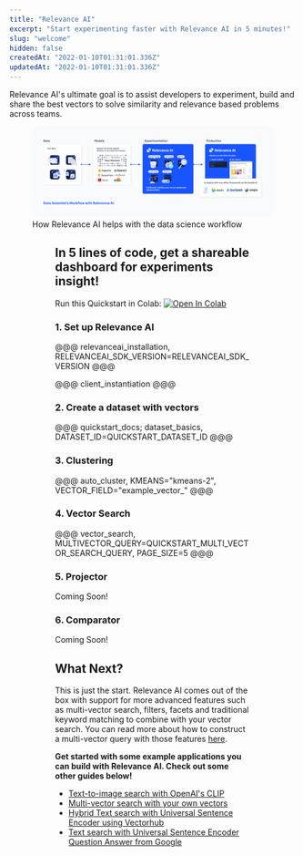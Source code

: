 ```yaml
---
title: "Relevance AI"
excerpt: "Start experimenting faster with Relevance AI in 5 minutes!"
slug: "welcome"
hidden: false
createdAt: "2022-01-10T01:31:01.336Z"
updatedAt: "2022-01-10T01:31:01.336Z"
---
```



Relevance AI's ultimate goal is to assist developers to experiment, build and share the best vectors to solve similarity and relevance based problems across teams.


<figure>
<img src="https://github.com/RelevanceAI/RelevanceAI-readme-docs/blob/v1.2.3/docs_template/_assets/RelevanceAI_DS_Workflow.png?raw=true"   alt="Relevance AI DS Workflow" />
<figcaption>How Relevance AI helps with the data science workflow</figcaption>
<figure>


## In 5 lines of code, get a shareable dashboard for experiments insight!

Run this Quickstart in Colab: [![Open In Colab](https://colab.research.google.com/assets/colab-badge.svg)](https://colab.research.google.com/github/RelevanceAI/RelevanceAI-readme-docs/blob/v1.2.3/docs/GETTING_STARTED/_notebooks/Intro-to-Relevance-AI.ipynb)

### 1. Set up Relevance AI

@@@ relevanceai_installation, RELEVANCEAI_SDK_VERSION=RELEVANCEAI_SDK_VERSION @@@


@@@ client_instantiation @@@

### 2. Create a dataset with vectors


@@@ quickstart_docs; dataset_basics, DATASET_ID=QUICKSTART_DATASET_ID @@@


### 3. Clustering

@@@ auto_cluster, KMEANS="kmeans-2",  VECTOR_FIELD="example_vector_" @@@

### 4. Vector Search

@@@ vector_search, MULTIVECTOR_QUERY=QUICKSTART_MULTI_VECTOR_SEARCH_QUERY, PAGE_SIZE=5 @@@



### 5. Projector

Coming Soon!

### 6. Comparator

Coming Soon!


## What Next?
This is just the start. Relevance AI comes out of the box with support for more advanced features such as multi-vector search, filters, facets and traditional keyword matching to combine with your vector search. You can read more about how to construct a multi-vector query with those features [here](doc:vector-search-prerequisites).

**Get started with some example applications you can build with Relevance AI. Check out some other guides below!**
- [Text-to-image search with OpenAI's CLIP](doc:quickstart-text-to-image-search)
- [Multi-vector search with your own vectors](doc:quickstart-multivector-search)
- [Hybrid Text search with Universal Sentence Encoder using Vectorhub](doc:quickstart-text-search)
- [Text search with Universal Sentence Encoder Question Answer from Google](doc:quickstart-question-answering)


